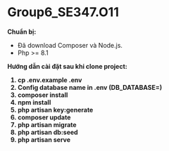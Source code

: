 # Group6_SE347.O11

<b>Chuẩn bị:</b>
<ul>
    <li>Đã download Composer và Node.js.</li>
    <li>Php >= 8.1</li>
</ul>

<b>Hướng dẫn cài đặt sau khi clone project:<b>
<ol>
    <li>cp .env.example .env</li>
    <li>Config database name in .env (DB_DATABASE=)</li>
    <li>composer install</li>
    <li>npm install</li>
    <li>php artisan key:generate</li>
    <li>composer update</li>
    <li>php artisan migrate</li>
    <li>php artisan db:seed</li>
    <li>php artisan serve</li>
</ol>
